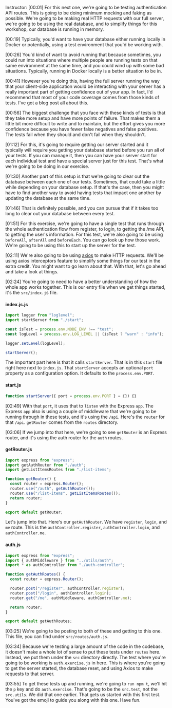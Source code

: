 Instructor: [00:01] For this next one, we're going to be testing authentication API routes. This is going to be doing minimum mocking and faking as possible. We're going to be making real HTTP requests with our full server, we're going to be using the real database, and to simplify things for this workshop, our database is running in memory.

[00:19] Typically, you'd want to have your database either running locally in Docker or potentially, using a test environment that you'd be working with.

[00:26] You'd kind of want to avoid running that because sometimes, you could run into situations where multiple people are running tests on that same environment at the same time, and you could wind up with some bad situations. Typically, running in Docker locally is a better situation to be in.

[00:41] However you're doing this, having the full server running the way that your client-side application would be interacting with your server has a really important part of getting confidence out of your app. In fact, I'd recommend that most of your code coverage comes from those kinds of tests. I've got a blog post all about this.

[00:56] The biggest challenge that you face with these kinds of tests is that they take more setup and have more points of failure. That makes them a little bit more difficult to write and to maintain, but the effort gives you more confidence because you have fewer false negatives and false positives. The tests fail when they should and don't fail when they shouldn't.

[01:12] For this, it's going to require getting our server started and it typically will require you getting your database started before you run all of your tests. If you can manage it, then you can have your server start for each individual test and have a special server just for this test. That's what we're going to be doing in our exercise.

[01:30] Another part of this setup is that we're going to clear out the database between each one of our tests. Sometimes, that could take a little while depending on your database setup. If that's the case, then you might have to find another way to avoid having tests that impact one another by updating the database at the same time.

[01:46] That is definitely possible, and you can pursue that if it takes too long to clear out your database between every test.

[01:51] For this exercise, we're going to have a single test that runs through the whole authentication flow from register, to login, to getting the /me API, to getting the user's information. For this test, we're also going to be using `beforeAll`, `afterAll` and `beforeEach`. You can go look up how those work. We're going to be using this to start up the server for the test.

[02:11] We're also going to be using [axios](https://github.com/axios/axios) to make HTTP requests. We'll be using axios interceptors feature to simplify some things for our test in the extra credit. You might want to go learn about that. With that, let's go ahead and take a look at things.

[02:24] You're going to need to have a better understanding of how the whole app works together. This is our entry file when we get things started, it's the `src/index.j`s file.

#### index.js.js

```javascript
import logger from "loglevel";
import startServer from "./start";

const isTest = process.env.NODE_ENV !== "test";
const logLevel = process.env.LOG_LEVEL || (isTest ? "warn" : "info");

logger.setLevel(logLevel);

startServer();
```

The important part here is that it calls `startServer`. That is in this `start` file right here next to `index.js`. That `startServer` accepts an optional `port` property as a configuration option. It defaults to the `process.env.PORT`.

#### start.js

```javascript
function startServer({ port = process.env.PORT } = {}) {}
```

[02:49] With that `port`, it uses that to `listen` with the Express `app`. The Express `app` also is using a couple of middleware that we're going to be running through in these tests, and it's using the `/api`. Here's the `router` for that `/api`. `getRouter` comes from the `routes` directory.

[03:06] If we jump into that here, we're going to see `getRouter` is an Express router, and it's using the auth router for the `auth` routes.

#### getRouter.js

```javascript
import express from "express";
import getAuthRouter from "./auth";
import getListItemsRoutes from "./list-items";

function getRouter() {
  const router = express.Router();
  router.use("/auth", getAuthRouter());
  router.use("/list-items", getListItemsRoutes());
  return router;
}

export default getRouter;
```

Let's jump into that. Here's our `getAuthRouter`. We have `register`, `login`, and `me` route. This is the `authController.register`, `authController.login`, and `authController.me`.

#### auth.js

```javascript
import express from "express";
import { authMiddleware } from "../utils/auth";
import * as authController from "./auth-controller";

function getAuthRoutes() {
  const router = express.Router();

  router.post("/register", authController.register);
  router.post("/login", authController.login);
  router.get("/me", authMiddleware, authController.me);

  return router;
}

export default getAuthRoutes;
```

[03:25] We're going to be posting to both of these and getting to this one. This file, you can find under `src/routes/auth.js`.

[03:34] Because we're testing a large amount of the code in the codebase, it doesn't make a whole lot of sense to put these tests under `routes` here. Instead, we put them under the `src` directory directly. The test where you're going to be working is `auth.exercise.js` in here. This is where you're going to get the server started, the database reset, and using Axios to make requests to that server.

[03:55] To get these tests up and running, we're going to `run npm t`, we'll hit the `p` key and do `auth.exercise`. That's going to be the `src.test`, not the `src.utils`. We did that one earlier. That gets us started with this first test. You've got the emoji to guide you along with this one. Have fun.
